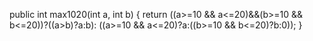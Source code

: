 public int max1020(int a, int b) {
  return ((a>=10 && a<=20)&&(b>=10 && b<=20))?((a>b)?a:b):
  ((a>=10 && a<=20)?a:((b>=10 && b<=20)?b:0));
}
